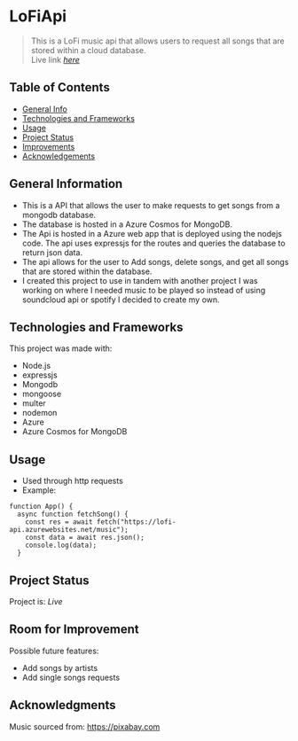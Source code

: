 # LoFiApi

> This is a LoFi music api that allows users to request all songs that are stored within a cloud database.  
> Live link [_here_](https://lofi-api.azurewebsites.net/music)

## Table of Contents

- [General Info](#general-information)
- [Technologies and Frameworks](#technologies-and-frameworks)
- [Usage](#usage)
- [Project Status](#project-status)
- [Improvements](#room-for-improvement)
- [Acknowledgements](#acknowledgments)

## General Information

- This is a API that allows the user to make requests to get songs from a mongodb database.
- The database is hosted in a Azure Cosmos for MongoDB.
- The Api is hosted in a Azure web app that is deployed using the nodejs code. The api uses expressjs for the routes and queries the database to return json data.
- The api allows for the user to Add songs, delete songs, and get all songs that are stored within the database.
- I created this project to use in tandem with another project I was working on where I needed music to be played so instead of using soundcloud api or spotify I decided to create my own.

## Technologies and Frameworks

This project was made with:

- Node.js
- expressjs
- Mongodb
- mongoose
- multer
- nodemon
- Azure
- Azure Cosmos for MongoDB

## Usage

- Used through http requests
- Example:

```
function App() {
  async function fetchSong() {
    const res = await fetch("https://lofi-api.azurewebsites.net/music");
    const data = await res.json();
    console.log(data);
  }
```

## Project Status

Project is: _Live_

## Room for Improvement

Possible future features:

- Add songs by artists
- Add single songs requests

## Acknowledgments

Music sourced from: https://pixabay.com
